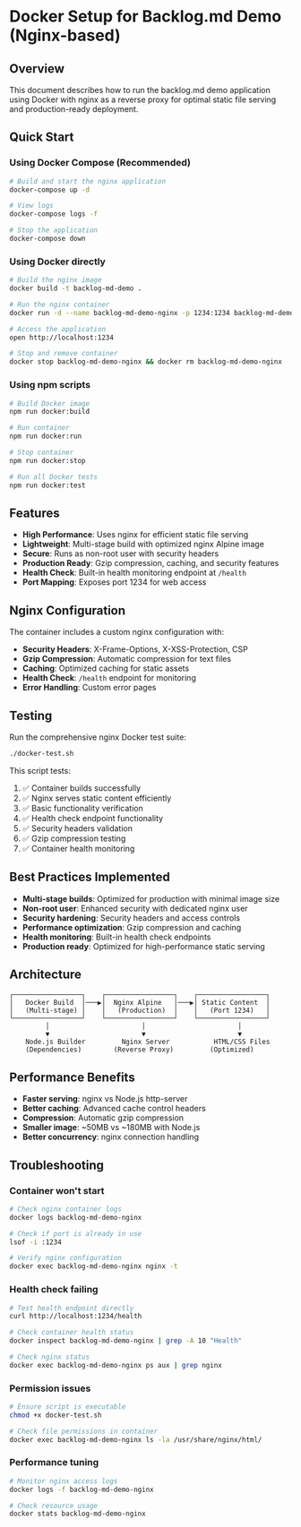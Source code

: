 # Docker Setup for Backlog.md Demo (Nginx-based)

## Overview

This document describes how to run the backlog.md demo application using Docker with nginx as a reverse proxy for optimal static file serving and production-ready deployment.

## Quick Start

### Using Docker Compose (Recommended)

```bash
# Build and start the nginx application
docker-compose up -d

# View logs
docker-compose logs -f

# Stop the application
docker-compose down
```

### Using Docker directly

```bash
# Build the nginx image
docker build -t backlog-md-demo .

# Run the nginx container
docker run -d --name backlog-md-demo-nginx -p 1234:1234 backlog-md-demo

# Access the application
open http://localhost:1234

# Stop and remove container
docker stop backlog-md-demo-nginx && docker rm backlog-md-demo-nginx
```

### Using npm scripts

```bash
# Build Docker image
npm run docker:build

# Run container
npm run docker:run

# Stop container
npm run docker:stop

# Run all Docker tests
npm run docker:test
```

## Features

- **High Performance**: Uses nginx for efficient static file serving
- **Lightweight**: Multi-stage build with optimized nginx Alpine image
- **Secure**: Runs as non-root user with security headers
- **Production Ready**: Gzip compression, caching, and security features
- **Health Check**: Built-in health monitoring endpoint at `/health`
- **Port Mapping**: Exposes port 1234 for web access

## Nginx Configuration

The container includes a custom nginx configuration with:

- **Security Headers**: X-Frame-Options, X-XSS-Protection, CSP
- **Gzip Compression**: Automatic compression for text files
- **Caching**: Optimized caching for static assets
- **Health Check**: `/health` endpoint for monitoring
- **Error Handling**: Custom error pages

## Testing

Run the comprehensive nginx Docker test suite:

```bash
./docker-test.sh
```

This script tests:
1. ✅ Container builds successfully
2. ✅ Nginx serves static content efficiently
3. ✅ Basic functionality verification
4. ✅ Health check endpoint functionality
5. ✅ Security headers validation
6. ✅ Gzip compression testing
7. ✅ Container health monitoring

## Best Practices Implemented

- **Multi-stage builds**: Optimized for production with minimal image size
- **Non-root user**: Enhanced security with dedicated nginx user
- **Security hardening**: Security headers and access controls
- **Performance optimization**: Gzip compression and caching
- **Health monitoring**: Built-in health check endpoints
- **Production ready**: Optimized for high-performance static serving

## Architecture

```
┌─────────────────┐    ┌─────────────────┐    ┌─────────────────┐
│   Docker Build  │───▶│  Nginx Alpine   │───▶│ Static Content  │
│   (Multi-stage) │    │   (Production)  │    │   (Port 1234)   │
└─────────────────┘    └─────────────────┘    └─────────────────┘
         │                       │                       │
         ▼                       ▼                       ▼
    Node.js Builder         Nginx Server           HTML/CSS Files
    (Dependencies)        (Reverse Proxy)         (Optimized)
```

## Performance Benefits

- **Faster serving**: nginx vs Node.js http-server
- **Better caching**: Advanced cache control headers
- **Compression**: Automatic gzip compression
- **Smaller image**: ~50MB vs ~180MB with Node.js
- **Better concurrency**: nginx connection handling

## Troubleshooting

### Container won't start
```bash
# Check nginx container logs
docker logs backlog-md-demo-nginx

# Check if port is already in use
lsof -i :1234

# Verify nginx configuration
docker exec backlog-md-demo-nginx nginx -t
```

### Health check failing
```bash
# Test health endpoint directly
curl http://localhost:1234/health

# Check container health status
docker inspect backlog-md-demo-nginx | grep -A 10 "Health"

# Check nginx status
docker exec backlog-md-demo-nginx ps aux | grep nginx
```

### Permission issues
```bash
# Ensure script is executable
chmod +x docker-test.sh

# Check file permissions in container
docker exec backlog-md-demo-nginx ls -la /usr/share/nginx/html/
```

### Performance tuning
```bash
# Monitor nginx access logs
docker logs -f backlog-md-demo-nginx

# Check resource usage
docker stats backlog-md-demo-nginx
```